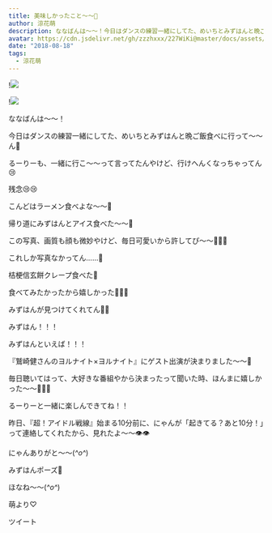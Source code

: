 ```yaml
---
title: 美味しかったこと〜〜🐥
author: 涼花萌
description: ななばんは〜〜！今日はダンスの練習一緒にしてた、めいちとみずはんと晩ご飯食べに行って〜〜ん💓るーりーも、一緒に行こ〜〜って言ってたんやけど、行けへんくなっちゃってん😢残...
avatar: https://cdn.jsdelivr.net/gh/zzzhxxx/227WiKi@master/docs/assets/photo/avatar/moe.jpg
date: "2018-08-18"
tags:
  - 涼花萌
---
```


!![](https://cdn.jsdelivr.net/gh/zzzhxxx/227WiKi-image@master/blog-image/moe-2018-08-18_1.jpg)

!![](https://cdn.jsdelivr.net/gh/zzzhxxx/227WiKi-image@master/blog-image/moe-2018-08-18_2.jpg)






ななばんは〜〜！




今日はダンスの練習一緒にしてた、めいちとみずはんと晩ご飯食べに行って〜〜ん💓


るーりーも、一緒に行こ〜〜って言ってたんやけど、行けへんくなっちゃってん😢


残念😢😢




こんどはラーメン食べよな〜〜🍜









帰り道にみずはんとアイス食べた〜〜🍦 








この写真、画質も顔も微妙やけど、毎日可愛いから許してぴ〜〜🐥💓💓



これしか写真なかってん……🙈






桔梗信玄餅クレープ食べた💓



食べてみたかったから嬉しかった💓💓💓




みずはんが見つけてくれてん💓💓






みずはん！！！



みずはんといえば！！！




『鷲崎健さんのヨルナイト×ヨルナイト』にゲスト出演が決まりました〜〜🎉



毎日聴いてはって、大好きな番組やから決まったって聞いた時、ほんまに嬉しかった〜〜💓💓💓




るーりーと一緒に楽しんできてね！！










昨日、『超！アイドル戦線』始まる10分前に、にゃんが「起きてる？あと10分！」って連絡してくれたから、見れたよ〜〜👁👁



にゃんありがと〜〜(*^o^*)










みずはんポーズ🤔







ほなね〜〜(*^o^*)



萌より♡


ツイート



